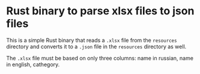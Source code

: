 # Rust binary to parse xlsx files to json files

This is a simple Rust binary that reads a `.xlsx` file from the `resources` directory and converts it to a `.json` file in the `resources` directory as well.

The `.xlsx` file must be based on only three columns: name in russian, name in english, cathegory.
